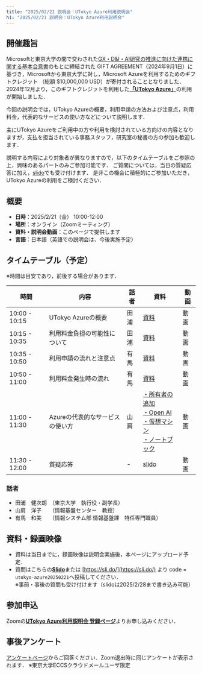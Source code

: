 ```yaml
---
title: "2025/02/21 説明会：UTokyo Azure利用説明会"
h1: "2025/02/21 説明会：UTokyo Azure利用説明会"
---
```


## 開催趣旨

Microsoftと東京大学の間で交わされた[GX・D&I・AI研究の推進に向けた連携に関する基本合意書](https://www.u-tokyo.ac.jp/focus/ja/articles/z1701_00012.html)のもとに締結された GIFT AGREEMENT（2024年9月1日）に基づき，Microsoftから東京大学に対し，Microsoft Azureを利用するためのギフトクレジット （総額 $10,000,000 USD）が寄付されることとなりました．
2024年12月より，このギフトクレジットを利用した[**「UTokyo Azure」**](/research_computing/utokyo_azure/)の利用が開始しました．

今回の説明会では，UTokyo Azureの概要，利用申請の方法および注意点，利用料金，代表的なサービスの使い方などについて説明します．

主にUTokyo Azureをご利用中の方や利用を検討されている方向けの内容となりますが，支払を担当されている事務スタッフ，研究室の秘書の方の参加も歓迎します．

説明する内容により対象者が異なりますので，以下のタイムテーブルをご参照の上，興味のあるパートのみご参加可能です．
ご質問については，当日の質疑応答に加え，[slido](https://app.sli.do/event/ig9R1n6FPpnuPoQrDtyje8)でも受け付けます．
是非この機会に積極的にご参加いただき，UTokyo Azureの利用をご検討ください．

## 概要
- **日時**：2025/2/21（金） 10:00-12:00
- **場所**：オンライン（Zoomミーティング）
- **資料・説明会動画**：このページで提供します
- **言語**：日本語（英語での説明会は、今後実施予定）

## タイムテーブル（予定）
※時間は目安であり，前後する場合があります．

| 時間   | 内容   | 話者   | 資料 | 動画 |
|--------|--------|--------|------|------|
| 10:00 - 10:15 | UTokyo Azureの概要   | 田浦   | [資料](/events/2025-02-21/slides/1_overview.pdf) |動画 |
| 10:15 - 10:35  | 利用料金負担の可能性について   | 田浦   | [資料](/events/2025-02-21/slides/2_possible_billing.pdf) | 動画 |
| 10:35 - 10:50  | 利用申請の流れと注意点   | 有馬 | [資料](/events/2025-02-21/slides/3_application_guidelines.pdf) |動画 |
| 10:50 - 11:00  | 利用料金発生時の流れ | 有馬 | [資料](/events/2025-02-21/slides/4_Process_when_charges_occur.pdf) |動画 |
| 11:00 - 11:30 | Azureの代表的なサービスの使い方   | 山肩 | [・所有者の追加](#) <br>[・Open AI](#) <br>[・仮想マシン](#) <br>[・ノートブック](#) <br>| 動画 |
| 11:30 - 12:00 | 質疑応答 | - | [slido](https://app.sli.do/event/ig9R1n6FPpnuPoQrDtyje8) |動画 |



   
### 話者
- 田浦　健次朗　（東京大学　執行役・副学長）
- 山肩　洋子　　（情報基盤センター　教授）
- 有馬　和美　　（情報システム部 情報基盤課　特任専門職員）

## 資料・録画映像

- 資料は当日までに，録画映像は説明会実施後，本ページにアップロード予定．
- 質問はこちらの[**Slido**](https://app.sli.do/event/ig9R1n6FPpnuPoQrDtyje8)または [https://sli.do/](https://sli.do/) より code = `utokyo-azure20250221`へ投稿してください．<br>
※事前・事後の質問も受け付けます（slidoは2025/2/28まで書き込み可能）



## 参加申込
Zoomの[**UTokyo Azure利用説明会 登録ページ**](https://u-tokyo-ac-jp.zoom.us/meeting/register/NsntDBBiSUecESy1vR58bw)よりお申し込みください．

## 事後アンケート
[アンケートページ](https://forms.gle/sfL7LCxX3EwY86rP6)からご回答ください．Zoom退出時に同じアンケートが表示されます．
※東京大学ECCSクラウドメールユーザ限定
